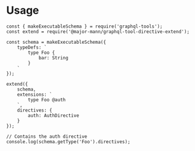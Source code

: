 # Usage

    const { makeExecutableSchema } = require('graphql-tools');
    const extend = require('@major-mann/graphql-tool-directive-extend');

    const schema = makeExecutableSchema({
        typeDefs: `
            type Foo {
                bar: String
            }
        `
    });

    extend({
        schema,
        extensions: `
            type Foo @auth
        `,
        directives: {
            auth: AuthDirective
        }
    });

    // Contains the auth directive
    console.log(schema.getType('Foo').directives);
